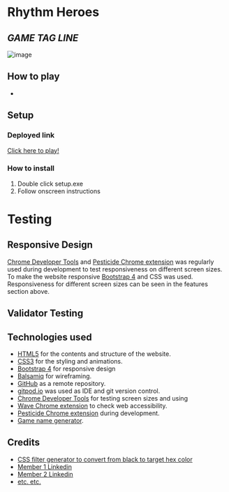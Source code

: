 # **Rhythm Heroes** 
## *GAME TAG LINE*

![image]()

## How to play

* 

## Setup

### Deployed link

[Click here to play!](https://www.example.com)

### How to install

1. Double click setup.exe
2. Follow onscreen instructions


# Testing

## Responsive Design
[Chrome Developer Tools](https://developer.chrome.com/docs/devtools/) and [Pesticide Chrome extension](https://chrome.google.com/webstore/detail/pesticide-for-chrome-with/neonnmencpneifkhlmhmfhfiklgjmloi) was regularly used during development to test responsiveness on different  screen sizes.   
To make the website responsive [Bootstrap 4](https://getbootstrap.com/docs/4.0/getting-started/introduction/) and CSS was used.
Responsiveness for different screen sizes can be seen in the features section above. 

## Validator Testing

## Technologies used

- [HTML5](https://en.wikipedia.org/wiki/HTML5) for the contents and structure of the website.
- [CSS3](https://en.wikipedia.org/wiki/CSS) for the styling and animations.
- [Bootstrap 4](https://getbootstrap.com/docs/4.0/getting-started/introduction/) for responsive design
- [Balsamiq](https://balsamiq.com/) for wireframing.
- [GitHub](https://github.com/) as a remote repository.
- [gitpod.io](https://www.gitpod.io) was used as IDE and  git version control.
- [Chrome Developer Tools](https://developer.chrome.com/docs/devtools/) for testing screen sizes and using
- [Wave Chrome extension](https://wave.webaim.org/) to check web accessibility.
- [Pesticide Chrome extension](https://chrome.google.com/webstore/detail/pesticide-for-chrome-with/neonnmencpneifkhlmhmfhfiklgjmloi) during development.
- [Game name generator](https://anytexteditor.com/game-name-generator).

## Credits

* [CSS filter generator to convert from black to target hex color](https://codepen.io/sosuke/pen/Pjoqqp)
* [Member 1 Linkedin](https://www.linkedin.com)
* [Member 2 Linkedin](https://www.linkedin.com)
* [etc. etc.](https://www.example.com)


